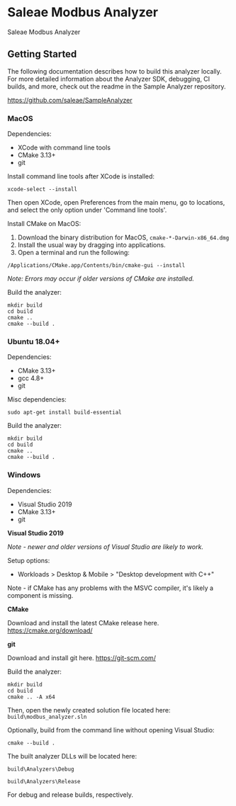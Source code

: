 # Saleae Modbus Analyzer

Saleae Modbus Analyzer

## Getting Started

The following documentation describes how to build this analyzer locally. For more detailed information about the Analyzer SDK, debugging, CI builds, and more, check out the readme in the Sample Analyzer repository.

https://github.com/saleae/SampleAnalyzer

### MacOS

Dependencies:

- XCode with command line tools
- CMake 3.13+
- git

Install command line tools after XCode is installed:

```
xcode-select --install
```

Then open XCode, open Preferences from the main menu, go to locations, and select the only option under 'Command line tools'.

Install CMake on MacOS:

1. Download the binary distribution for MacOS, `cmake-*-Darwin-x86_64.dmg`
2. Install the usual way by dragging into applications.
3. Open a terminal and run the following:

```
/Applications/CMake.app/Contents/bin/cmake-gui --install
```

_Note: Errors may occur if older versions of CMake are installed._

Build the analyzer:

```
mkdir build
cd build
cmake ..
cmake --build .
```

### Ubuntu 18.04+

Dependencies:

- CMake 3.13+
- gcc 4.8+
- git

Misc dependencies:

```
sudo apt-get install build-essential
```

Build the analyzer:

```
mkdir build
cd build
cmake ..
cmake --build .
```

### Windows

Dependencies:

- Visual Studio 2019
- CMake 3.13+
- git

**Visual Studio 2019**

_Note - newer and older versions of Visual Studio are likely to work._

Setup options:

- Workloads > Desktop & Mobile > "Desktop development with C++"

Note - if CMake has any problems with the MSVC compiler, it's likely a component is missing.

**CMake**

Download and install the latest CMake release here.
https://cmake.org/download/

**git**

Download and install git here.
https://git-scm.com/

Build the analyzer:

```
mkdir build
cd build
cmake .. -A x64
```

Then, open the newly created solution file located here: `build\modbus_analyzer.sln`

Optionally, build from the command line without opening Visual Studio:

```
cmake --build .
```

The built analyzer DLLs will be located here:

`build\Analyzers\Debug`

`build\Analyzers\Release`

For debug and release builds, respectively.

